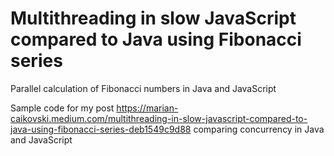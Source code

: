 # Multithreading in slow JavaScript compared to Java using Fibonacci series
Parallel calculation of Fibonacci numbers in Java and JavaScript

Sample code for my post https://marian-caikovski.medium.com/multithreading-in-slow-javascript-compared-to-java-using-fibonacci-series-deb1549c9d88 comparing concurrency in Java and JavaScript
